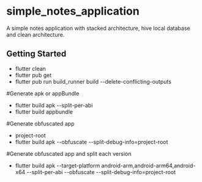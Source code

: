 # simple_notes_application

A simple notes application with stacked architecture, hive local database and clean architecture.

## Getting Started

- flutter clean
- flutter pub get
- flutter pub run build_runner build --delete-conflicting-outputs

#Generate apk or appBundle
- flutter build apk --split-per-abi
- flutter build appbundle

#Generate obfuscated app
- project-root
- flutter build apk --obfuscate --split-debug-info=project-root

#Generate obfuscated app and split each version
- flutter build apk --target-platform android-arm,android-arm64,android-x64 --split-per-abi --obfuscate --split-debug-info=project-root